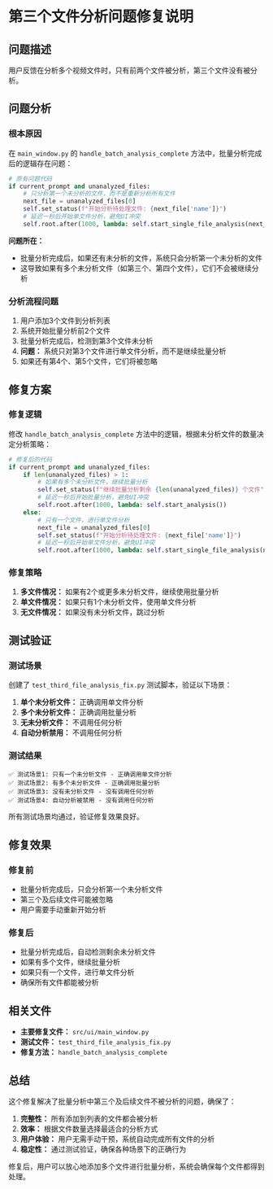 # 第三个文件分析问题修复说明

## 问题描述

用户反馈在分析多个视频文件时，只有前两个文件被分析，第三个文件没有被分析。

## 问题分析

### 根本原因

在 `main_window.py` 的 `handle_batch_analysis_complete` 方法中，批量分析完成后的逻辑存在问题：

```python
# 原有问题代码
if current_prompt and unanalyzed_files:
    # 只分析第一个未分析的文件，而不是重新分析所有文件
    next_file = unanalyzed_files[0]
    self.set_status(f"开始分析待处理文件: {next_file['name']}")
    # 延迟一秒后开始单文件分析，避免UI冲突
    self.root.after(1000, lambda: self.start_single_file_analysis(next_file['path']))
```

**问题所在：**
- 批量分析完成后，如果还有未分析的文件，系统只会分析第一个未分析的文件
- 这导致如果有多个未分析文件（如第三个、第四个文件），它们不会被继续分析

### 分析流程问题

1. 用户添加3个文件到分析列表
2. 系统开始批量分析前2个文件
3. 批量分析完成后，检测到第3个文件未分析
4. **问题：** 系统只对第3个文件进行单文件分析，而不是继续批量分析
5. 如果还有第4个、第5个文件，它们将被忽略

## 修复方案

### 修复逻辑

修改 `handle_batch_analysis_complete` 方法中的逻辑，根据未分析文件的数量决定分析策略：

```python
# 修复后的代码
if current_prompt and unanalyzed_files:
    if len(unanalyzed_files) > 1:
        # 如果有多个未分析文件，继续批量分析
        self.set_status(f"继续批量分析剩余 {len(unanalyzed_files)} 个文件")
        # 延迟一秒后开始批量分析，避免UI冲突
        self.root.after(1000, lambda: self.start_analysis())
    else:
        # 只有一个文件，进行单文件分析
        next_file = unanalyzed_files[0]
        self.set_status(f"开始分析待处理文件: {next_file['name']}")
        # 延迟一秒后开始单文件分析，避免UI冲突
        self.root.after(1000, lambda: self.start_single_file_analysis(next_file['path']))
```

### 修复策略

1. **多文件情况：** 如果有2个或更多未分析文件，继续使用批量分析
2. **单文件情况：** 如果只有1个未分析文件，使用单文件分析
3. **无文件情况：** 如果没有未分析文件，跳过分析

## 测试验证

### 测试场景

创建了 `test_third_file_analysis_fix.py` 测试脚本，验证以下场景：

1. **单个未分析文件：** 正确调用单文件分析
2. **多个未分析文件：** 正确调用批量分析
3. **无未分析文件：** 不调用任何分析
4. **自动分析禁用：** 不调用任何分析

### 测试结果

```
✅ 测试场景1: 只有一个未分析文件 - 正确调用单文件分析
✅ 测试场景2: 有多个未分析文件 - 正确调用批量分析
✅ 测试场景3: 没有未分析文件 - 没有调用任何分析
✅ 测试场景4: 自动分析被禁用 - 没有调用任何分析
```

所有测试场景均通过，验证修复效果良好。

## 修复效果

### 修复前
- 批量分析完成后，只会分析第一个未分析文件
- 第三个及后续文件可能被忽略
- 用户需要手动重新开始分析

### 修复后
- 批量分析完成后，自动检测剩余未分析文件
- 如果有多个文件，继续批量分析
- 如果只有一个文件，进行单文件分析
- 确保所有文件都能被分析

## 相关文件

- **主要修复文件：** `src/ui/main_window.py`
- **测试文件：** `test_third_file_analysis_fix.py`
- **修复方法：** `handle_batch_analysis_complete`

## 总结

这个修复解决了批量分析中第三个及后续文件不被分析的问题，确保了：

1. **完整性：** 所有添加到列表的文件都会被分析
2. **效率：** 根据文件数量选择最适合的分析方式
3. **用户体验：** 用户无需手动干预，系统自动完成所有文件的分析
4. **稳定性：** 通过测试验证，确保各种场景下的正确行为

修复后，用户可以放心地添加多个文件进行批量分析，系统会确保每个文件都得到处理。